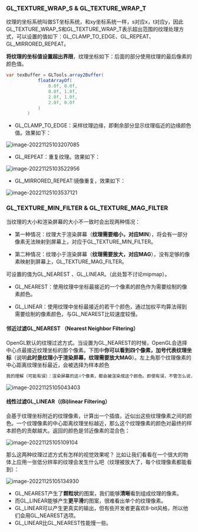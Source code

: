 ### GL_TEXTURE_WRAP_S & GL_TEXTURE_WRAP_T

纹理的坐标系统叫做ST坐标系统，和xy坐标系统一样，s对应x，t对应y，因此GL_TEXTURE_WRAP_S和GL_TEXTURE_WRAP_T表示超出范围的纹理处理方式，可以设置的值如下：GL_CLAMP_TO_EDGE、GL_REPEAT、GL_MIRRORED_REPEAT。

**将纹理的坐标值设置超出界限**，纹理坐标如下：后面的部分使用纹理的最后像素的颜色值。

```java
var texBuffer = GLTools.array2Buffer(
            floatArrayOf(
                0.0f, 0.0f,
                0.0f, 1.0f,
                2.0f, 1.0f,
                2.0f, 0.0f
            )
        )
```

- GL_CLAMP_TO_EDGE：采样纹理边缘，即剩余部分显示纹理临近的边缘颜色值。效果如下：

![image-20221125103207085](https://hanbabang-1311741789.cos.ap-chengdu.myqcloud.com/Pics/image-20221125103207085.png)

- GL_REPEAT：重复纹理。效果如下：

![image-20221125103522956](https://hanbabang-1311741789.cos.ap-chengdu.myqcloud.com/Pics/image-20221125103522956.png)

- GL_MIRRORED_REPEAT:镜像重复，效果如下：

![image-20221125103537121](https://hanbabang-1311741789.cos.ap-chengdu.myqcloud.com/Pics/image-20221125103537121.png)

### GL_TEXTURE_MIN_FILTER & GL_TEXTURE_MAG_FILTER

当纹理的大小和渲染屏幕的大小不一致时会出现两种情况：

- 第一种情况：纹理大于渲染屏幕（**纹理需要缩小，对应MIN**），将会有一部分像素无法映射到屏幕上，对应于GL_TEXTURE_MIN_FILTER。

- 第二种情况：纹理小于渲染屏幕（**纹理需要放大，对应MAG**），没有足够的像素映射到屏幕上，GL_TEXTURE_MAG_FILTER。


可设置的值为GL_NEAREST 、GL_LINEAR。（此处暂不讨论mipmap）。

- GL_NEAREST：使用纹理中坐标最接近的一个像素的颜色作为需要绘制的像素颜色。

- GL_LINEAR：使用纹理中坐标最接近的若干个颜色，通过加权平均算法得到需要绘制的像素颜色，与GL_NEAREST比较速度较慢。

#### 邻近过滤GL_NEAREST （Nearest Neighbor Filtering）

OpenGL默认的纹理过滤方式。当设置为GL_NEAREST的时候，OpenGL会选择中心点最接近纹理坐标的那个像素。下图中**你可以看到四个像素，加号代表纹理坐标**（说明**此时是纹理小于渲染屏幕，纹理需要放大MAG**）。左上角那个纹理像素的中心距离纹理坐标最近，会被选择为样本颜色

```cpp
我的理解（可能有误）：渲染屏幕的这4个像素，都会被渲染成这个颜色。即使有误，不管怎么说，不管是需要放大还是缩小，考虑多纹理1像素，或多像素1纹理，就能想通。
```

![image-20221125105043403](https://hanbabang-1311741789.cos.ap-chengdu.myqcloud.com/Pics/image-20221125105043403.png)

#### 线性过滤GL_LINEAR（(Bi)linear Filtering）

会基于纹理坐标附近的纹理像素，计算出一个插值，近似出这些纹理像素之间的颜色。一个纹理像素的中心距离纹理坐标越近，那么这个纹理像素的颜色对最终的样本颜色的贡献越大。返回的颜色是邻近像素的混合色：

![image-20221125105109104](https://hanbabang-1311741789.cos.ap-chengdu.myqcloud.com/Pics/image-20221125105109104.png)

那么这两种纹理过滤方式有怎样的视觉效果呢？
比如让我们看看在一个很大的物体上应用一张低分辨率的纹理会发生什么吧（纹理被放大了，每个纹理像素都能看到）：

![image-20221125105134930](https://hanbabang-1311741789.cos.ap-chengdu.myqcloud.com/Pics/image-20221125105134930.png)

- GL_NEAREST产生了**颗粒状**的图案，我们能够**清晰**看到组成纹理的像素。
- 而GL_LINEAR能够产生**更平滑**的图案，很难看出单个的纹理像素。
- GL_LINEAR可以产生更真实的输出，但有些开发者更喜欢8-bit风格，所以他们会用GL_NEAREST选项。
- GL_LINEAR比GL_NEAREST性能慢一些。